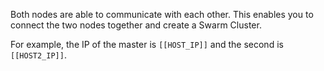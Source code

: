 Both nodes are able to communicate with each other. This enables you to connect the two nodes together and create a Swarm Cluster.

For example, the IP of the master is `[[HOST_IP]]` and the second is `[[HOST2_IP]]`.
